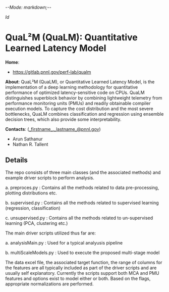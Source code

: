 -*-Mode: markdown;-*-

$Id$


QuaL²M (QuaLM): Quantitative Learned Latency Model
=============================================================================

**Home**:
  - https://gitlab.pnnl.gov/perf-lab/qualm


**About**: QuaL²M (QuaLM), or Quantitative Learned Latency Model, is
the implementation of a deep learning methodology for quantitative
performance of optimized latency-sensitive code on CPUs. QuaLM
distinguishes superblock behavior by combining lightweight telemetry
from performance monitoring units (PMUs) and readily obtainable
compiler execution models. To capture the cost distribution and the
most severe bottlenecks, QuaLM combines classification and regression
using ensemble decision trees, which also provide some
interpretability.


**Contacts**: (_firstname_._lastname_@pnnl.gov)
  - Arun Sathanur
  - Nathan R. Tallent


Details
-----------------------------------------------------------------------------

The repo consists of three main classes (and the associated methods) and example driver scripts 
to perform analysis.


a. preproces.py : Contains all the methods related to data pre-processing, plotting distributions etc.

b. supervised.py : Contains all the methods related to supervised learning (regression, classification)

c. unsupervised.py : Contains all the methods related to un-supervised learning (PCA, clustering etc.)


The main driver scripts utilized thus far are:

a. analysisMain.py : Used for a typical analyusis pipeline

b. multiScaleModels.py : Used to execute the proposed multi-stage model


The data excel file, the associated target function, the range of columns for the features 
are all typically included as part of the driver scripts and are usually self explanatory.
Currently the scripts support both MCA and PMU features and options exist to model either or both.
Based on the flags, appropriate normalizations are performed. 
       
